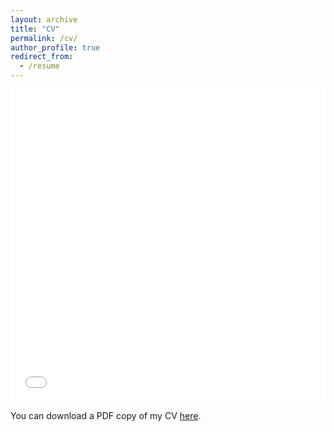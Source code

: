 ```yaml
---
layout: archive
title: "CV"
permalink: /cv/
author_profile: true
redirect_from:
  - /resume
---
```


<iframe src="/files/cv_sanket.pdf" width="100%" height="500" frameborder="no" border="0" marginwidth="0" marginheight="0"></iframe>

You can download a PDF copy of my CV [here](https://github.com/kanekarsanket/kanekarsanket.github.io/raw/master/files/SanketCV.pdf).
